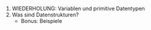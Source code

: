 1. WIEDERHOLUNG: Variablen und primitive Datentypen
2. Was sind Datenstrukturen?
    - Bonus: Beispiele
